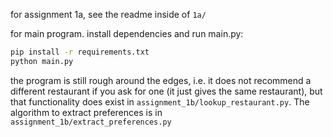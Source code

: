 for assignment 1a, see the readme inside of `1a/`

for main program. install dependencies and run main.py:

```bash
pip install -r requirements.txt
python main.py
```

the program is still rough around the edges, i.e. it does not recommend a different restaurant if you ask for one (it just gives the same restaurant), but that functionality does exist in `assignment_1b/lookup_restaurant.py`. The algorithm to extract preferences is in `assignment_1b/extract_preferences.py`
